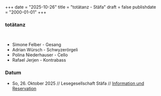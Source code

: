 +++
date = "2025-10-26"
title = "totätanz - Stäfa"
draft = false
publishdate = "2000-01-01"
+++
### totätanz
<br>

* Simone Felber - Gesang
* Adrian Würsch - Schwyzerörgeli
* Polina Niederhauser - Cello
* Rafael Jerjen - Kontrabass

### Datum

* So, 26. Oktober 2025 // Lesegesellschaft Stäfa // [Information und Reservation](https://lesegesellschaft.ch/?filter=Konzert+und+Theater)
